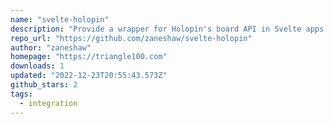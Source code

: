 ```yaml
---
name: "svelte-holopin"
description: "Provide a wrapper for Holopin's board API in Svelte apps."
repo_url: "https://github.com/zaneshaw/svelte-holopin"
author: "zaneshaw"
homepage: "https://triangle100.com"
downloads: 1
updated: "2022-12-23T20:55:43.573Z"
github_stars: 2
tags: 
  - integration
---
```

